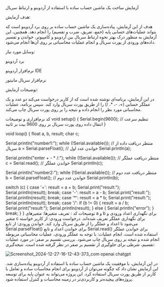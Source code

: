 آزمایش ساخت یک ماشین حساب ساده با استفاده از آردوینو و ارتباط سریال

هدف آزمایش:

هدف از این آزمایش، پیاده‌سازی یک ماشین حساب ساده بر روی برد آردوینو است که بتواند عملیات‌های حسابی پایه (جمع، تفریق، ضرب و تقسیم) را انجام دهد. همچنین، این آزمایش به منظور درک بهتر نحوه ارتباط سریال بین آردوینو و کامپیوتر، خواندن و تفسیر داده‌های ورودی از پورت سریال و انجام عملیات محاسباتی بر روی آن‌ها انجام می‌شود.

وسایل مورد نیاز:

برد آردوینو

نرم‌افزار آردوینو IDE

نرم‌افزار سریال مانیتور


توضیحات آزمایش:

در این آزمایش، برنامه‌ای نوشته شده است که از کاربر درخواست می‌کند دو عدد و یک عملگر حسابی (+، -، *، /) را از طریق پورت سریال وارد کند. سپس برنامه، عملیات محاسباتی مورد نظر را انجام داده و نتیجه را بر روی پورت سریال چاپ می‌کند.

کد نرم‌افزاری و توضیحات
void setup() {
  Serial.begin(9600); // تنظیم سرعت انتقال داده روی پورت سریال بر روی 9600 بیت بر ثانیه
}

void loop() {
  float a, b, result;
  char c;

  Serial.println("number1:");
  while (!Serial.available());  // منتظر دریافت داده از سریال
  a = Serial.parseFloat();     // خواندن عدد اول
  Serial.println(a);

  Serial.println("enter + - * /:");
  while (!Serial.available());  // منتظر دریافت عملگر
  c = Serial.read();           // خواندن عملگر
  Serial.println(c);

  Serial.println("number2:");
  while (!Serial.available());  // منتظر دریافت عدد دوم
  b = Serial.parseFloat();     // خواندن عدد دوم
  Serial.println(b);

  switch (c) {
    case '+':
      result = a + b;
      Serial.print("result:");
      Serial.println(result);
      break;
    case '-':
      result = a - b;
      Serial.print("result:");
      Serial.println(result);
      break;
    case '*':
      result = a * b;
      Serial.print("result:");
      Serial.println(result);
      break;
    case '/':
      if (b != 0) {
        result = a / b;
        Serial.print("result:");
        Serial.println(result);
      } else {
        Serial.println("error");
      }
      break;
  }
}
توضیحات کد :
تعریف متغیرها: متغیرهای a و b برای نگهداری اعداد ورودی و متغیر c برای نگهداری عملگر تعریف شده‌اند.
درخواست ورودی: از کاربر خواسته می‌شود تا اعداد و عملگر را از طریق سریال وارد کند.
خواندن ورودی: از تابع Serial.parseFloat() برای خواندن اعداد و تابع Serial.read() برای خواندن عملگر استفاده شده است.
انجام عملیات: با توجه به عملگر ورودی، عملیات محاسباتی مربوطه انجام شده و نتیجه بر روی سریال چاپ می‌شود.
بررسی تقسیم بر صفر: در مورد عملیات تقسیم، شرطی برای جلوگیری از تقسیم بر صفر در نظر گرفته شده است.
نتیجه‌گیری:

![Screenshot_2024-12-27-16-12-43-373_com openai chatgpt](https://github.com/user-attachments/assets/e28d23be-a990-446e-9c53-7985926b96e7)

در این آزمایش، با موفقیت یک ماشین حساب ساده با استفاده از آردوینو پیاده‌سازی شد. این آزمایش نشان داد که چگونه می‌توان از آردوینو برای انجام محاسبات ساده و تعامل با کاربر از طریق پورت سریال استفاده کرد. این پروژه می‌تواند به عنوان پایه برای توسعه پروژه‌های پیچیده‌تر و کاربردی‌تر در زمینه محاسبات و کنترل استفاده شود.
